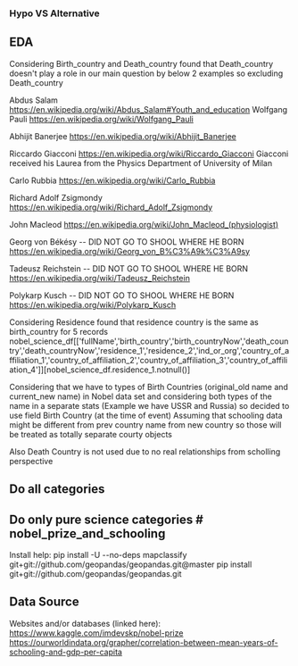 ### Hypo VS Alternative



## EDA
Considering Birth_country and Death_country found that Death_country doesn't play a role in our main question  by below 2 examples 
so excluding Death_country

Abdus Salam
https://en.wikipedia.org/wiki/Abdus_Salam#Youth_and_education
Wolfgang Pauli
https://en.wikipedia.org/wiki/Wolfgang_Pauli

Abhijit Banerjee
https://en.wikipedia.org/wiki/Abhijit_Banerjee

Riccardo Giacconi
https://en.wikipedia.org/wiki/Riccardo_Giacconi
Giacconi received his Laurea from the Physics Department of University of Milan 

Carlo Rubbia
https://en.wikipedia.org/wiki/Carlo_Rubbia


Richard Adolf Zsigmondy
https://en.wikipedia.org/wiki/Richard_Adolf_Zsigmondy

John Macleod
https://en.wikipedia.org/wiki/John_Macleod_(physiologist)


Georg von Békésy -- DID NOT GO TO SHOOL WHERE HE BORN
https://en.wikipedia.org/wiki/Georg_von_B%C3%A9k%C3%A9sy

Tadeusz Reichstein -- DID NOT GO TO SHOOL WHERE HE BORN
https://en.wikipedia.org/wiki/Tadeusz_Reichstein

Polykarp Kusch -- DID NOT GO TO SHOOL WHERE HE BORN
https://en.wikipedia.org/wiki/Polykarp_Kusch

Considering Residence found that residence country is the same as birth_country for 5 records
nobel_science_df[['fullName','birth_country','birth_countryNow','death_country','death_countryNow','residence_1','residence_2','ind_or_org','country_of_affiliation_1','country_of_affiliation_2','country_of_affiliation_3','country_of_affiliation_4']][nobel_science_df.residence_1.notnull()]


Considering that we have to types of Birth Countries (original_old name and current_new name) in Nobel data set
and considering both types of the name in a separate stats (Example we have USSR and Russia) so decided to use field Birth Country (at the time of event)
Assuming that schooling data might be different from prev country name from new country so those will be treated as totally separate courty objects

Also Death Country is not used due to no real relationships from scholling perspective 


## Do all categories 



## Do only pure science categories # nobel_prize_and_schooling












Install help:
pip install -U --no-deps mapclassify git+git://github.com/geopandas/geopandas.git@master
pip install git+git://github.com/geopandas/geopandas.git






## Data Source 
Websites and/or databases (linked here): 
https://www.kaggle.com/imdevskp/nobel-prize
https://ourworldindata.org/grapher/correlation-between-mean-years-of-schooling-and-gdp-per-capita
